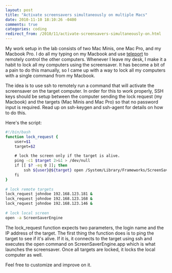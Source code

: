 ```yaml
---
layout: post
title: "Activate screensavers simultaneously on multiple Macs"
date: 2010-11-10 18:10:26 -0400
comments: true
categories: coding
redirect_from: /2010/11/activate-screensavers-simultaneously-on.html
---
```


My work setup in the lab consists of two Mac Minis, one Mac Pro, and my Macbook Pro. I do all my typing on my Macbook and use [teleport](http://www.abyssoft.com/software/teleport/) to remotely control the other computers. Whenever I leave my desk, I make it a habit to lock all my computers using the screensaver. It has become a bit of a pain to do this manually, so I came up with a way to lock all my computers with a single command from my Macbook. 

<!--more-->

The idea is to use ssh to remotely run a command that will activate the screensaver on the target computer. In order for this to work properly, SSH keys should be setup between the computer sending the lock request (my Macbook) and the targets (Mac Minis and Mac Pro) so that no password input is required. Read up on ssh-keygen and ssh-agent for details on how to do this.

Here's the script:

```bash
#!/bin/bash
function lock_request {
    user=$1
    target=$2
 
    # lock the screen only if the target is alive.
    ping -c1 $target 2>&1 > /dev/null
    if [[ $? -eq 0 ]]; then
        ssh ${user}@${target} open /System/Library/Frameworks/ScreenSaver.framework/Versions/A/Resources/ScreenSaverEngine.app
    fi
}
 
# lock remote targets
lock_request johndoe 192.168.123.181 &
lock_request johndoe 192.168.123.168 &
lock_request johndoe 192.168.123.146 &
 
# lock local screen
open -a ScreenSaverEngine
```

The lock_request function expects two parameters, the login name and the IP address of the target. The first thing the function does is to ping the target to see if it's alive. If it is, it connects to the target using ssh and executes the open command on ScreenSaverEngine.app which is what launches the screensaver. Once all targets are locked, it locks the local computer as well. 

Feel free to customize and improve on it. 
